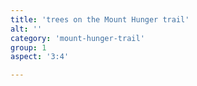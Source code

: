 ```yaml
---
title: 'trees on the Mount Hunger trail'
alt: ''
category: 'mount-hunger-trail'
group: 1
aspect: '3:4'

---
```

